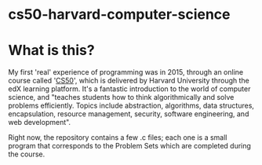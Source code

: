 # cs50-harvard-computer-science

# What is this?
My first 'real' experience of programming was in 2015, through an online course called '<a href="https://www.edx.org/course/introduction-computer-science-harvardx-cs50x">CS50</a>', which is delivered by Harvard University through the edX learning platform. It's a fantastic introduction to the world of computer science, and "teaches students how to think algorithmically and solve problems efficiently. Topics include abstraction, algorithms, data structures, encapsulation, resource management, security, software engineering, and web development".

Right now, the repository contains a few .c files; each one is a small program that corresponds to the Problem Sets which are completed during the course.